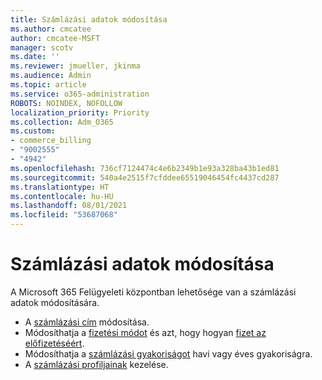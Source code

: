 ```yaml
---
title: Számlázási adatok módosítása
ms.author: cmcatee
author: cmcatee-MSFT
manager: scotv
ms.date: ''
ms.reviewer: jmueller, jkinma
ms.audience: Admin
ms.topic: article
ms.service: o365-administration
ROBOTS: NOINDEX, NOFOLLOW
localization_priority: Priority
ms.collection: Adm_O365
ms.custom:
- commerce_billing
- "9002555"
- "4942"
ms.openlocfilehash: 736cf7124474c4e6b2349b1e93a328ba43b1ed81
ms.sourcegitcommit: 540a4e2515f7cfddee65519046454fc4437cd287
ms.translationtype: HT
ms.contentlocale: hu-HU
ms.lasthandoff: 08/01/2021
ms.locfileid: "53687068"
---
```

# <a name="change-billing-information"></a>Számlázási adatok módosítása

A Microsoft 365 Felügyeleti központban lehetősége van a számlázási adatok módosítására. 

- A [számlázási cím](/microsoft-365/commerce/billing-and-payments/change-your-billing-addresses) módosítása.
- Módosíthatja a [fizetési módot](/microsoft-365/commerce/billing-and-payments/manage-payment-methods) és azt, hogy hogyan [fizet az előfizetéséért](/microsoft-365/commerce/billing-and-payments/pay-for-your-subscription).
- Módosíthatja a [számlázási gyakoriságot](/microsoft-365/commerce/billing-and-payments/change-payment-frequency) havi vagy éves gyakoriságra.
- A [számlázási profiljainak](/microsoft-365/commerce/billing-and-payments/manage-billing-profiles) kezelése.
